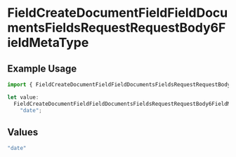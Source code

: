 # FieldCreateDocumentFieldFieldDocumentsFieldsRequestRequestBody6FieldMetaType

## Example Usage

```typescript
import { FieldCreateDocumentFieldFieldDocumentsFieldsRequestRequestBody6FieldMetaType } from "@documenso/sdk-typescript/models/operations";

let value:
  FieldCreateDocumentFieldFieldDocumentsFieldsRequestRequestBody6FieldMetaType =
    "date";
```

## Values

```typescript
"date"
```
